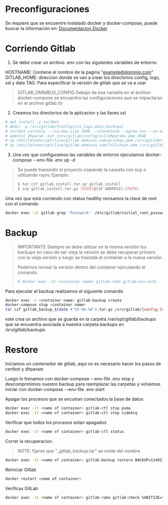 # Preconfiguraciones

Se requiere que se encuentre instalado docker y docker-compose, puede buscar la información en:
[Documentacion Docker](https://docs.docker.com/engine/install/#server)

# Corriendo Gitlab

1. Se debe crear un archivo .env con las siguientes variables de entorno

HOSTNAME: Contiene el nombre de la pagina "example@dominio.com"
GITLAB_HOME: direccion donde se van a crear los directorios config, logs, ssl y data
TAG: Para especificar la versión de gitlab que se va a usar

> GITLAB_OMNIBUS_CONFIG
> Debajo de esa variable en el archivo docker-compose se encuentra las configuraciones que se impactaran en el archivo gitlab.rb

2. Creamos los directorios de la aplicacion y las llaves ssl

```bash
# apt install -y certbot
# mkdir -p /srv/gitlab/{config/ssl,logs,data,backups}
# certbot certonly --rsa-key-size 2048 --standalone --agree-tos --no-eff-email --email example@dominio.com -d gitlab.dominio.com
# openssl dhparam -out /srv/gitlab/config/ssl/dhparams.pem 2048
# cp /etc/letsencrypt/live/gitlab.dominio.com/privkey.pem /srv/gitlab/config/ssl/
# cp /etc/letsencrypt/live/gitlab.dominio.com/fullchain.pem /srv/gitlab/config/ssl/
```

3. Una vez que configuramos las variables de entorno ejecutamos docker-compose --env-file .env up -d

> Se puede transmitir el proyecto copiando la carpeta con scp o utilizando rsync
> Ejemplo:
> ``` bash
> $ tar czf gitlab_install.tar.gz gitlab_install
> $ scp gitlab_install.tar.gz [USER]@[IP ADDRESS]:[PATH]
> ```

Una vez que esta corriendo con status healthy revisamos la clave de root con el comando

```bash
docker exec -it gitlab grep 'Password:' /etc/gitlab/initial_root_password
```
# Backup

> IMPORTANTE
> Siempre se debe utilizar en la misma versión los backups en caso de ser vieja la versión
>  se debe recuperar primero con la vieja versión y luego se traslada el container a la nueva versión
> 
> Podemos revisar la versión dentro del container ejecutando el comando 
> 
> ```bash
> # docker exec -it <container name> gitlab-rake gitlab:env:info
> ```

Para ejecutar el backup realizamos el siguiente comando

```bash
docker exec -t <container name> gitlab-backup create
docker-compose stop <container name>
tar czf gitlab_backup_$(date +'%Y-%m-%d').tar.gz /srv/gitlab/{config,logs,data,backups}
```

este crea un archivo que se guarda en la carpeta /var/opt/gitlab/backups que se encuentra asociada a nuestra carpeta backups en /srv/gitlab/backups

# Restore

Iniciamos un contenedor de gitlab, aqui no es necesario hacer los pasos de certbot y dhparam

Luego lo frenamos con docker-compose --env-file .env stop y descomprimimos nuestro backup para reemplazar las carpetas y volvemos iniciar con 
docker-compose --env-file .env start

Apagar los procesos que se encutran conectados la base de datos

```bash
docker exec -it <name of container> gitlab-ctl stop puma
docker exec -it <name of container> gitlab-ctl stop sidekiq
```

Verificar que todos los procesos estan apagados

```bash
docker exec -it <name of container> gitlab-ctl status
```

Correr la recuperacion. 

> NOTE: fijarse que "_gitlab_backup.tar" se omite del nombre

```bash
docker exec -it <name of container> gitlab-backup restore BACKUP=11493107454_2018_04_25_10.6.4-ce
```

Reiniciar Gitlab

```bash
docker restart <name of container>
```

Verificas GitLab

```bash
docker exec -it <name of container> gitlab-rake gitlab:check SANITIZE=true
```
